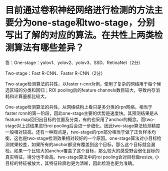 # 目前通过卷积神经网络进行检测的方法主要分为one-stage和two-stage，分别写出了解的对应的算法。在共性上两类检测算法有哪些差异？

答：One-stage：yolov1、yolov2、yolov3、SSD、RetinaNet（2分）

Two-stage：Fast R-CNN、Faster R-CNN（2分）

Two-stage检测算法的共性，以faster r-cnn为例，使用了复杂的网络用于每个候选区域的分类和回归；ROI pooling后的feature channels数目较大，导致内存消耗和计算量都比较大。

One-stage检测算法的共性，从网络结构上看只是多分类的rpn网络，相当于faster rcnn的第一阶段，因此one-stage主要的优势是速度快。其预测结果是从feature map回归出目标的位置及分类，有的也采用了anchor的概念。而two-stage对上述结果进行roi pooling后会进一步细化，因此two-stage算法检测精度一般相对较高。还有一种观点是，two-stage的rpn部分相当于做了正负样本均衡，这也是two-stage检测效果相对较好的一个原因。one-stage算法对小目标检测效果较差，如果所有的anchor都没有覆盖到这个目标，那么这个目标就会漏检。如果一个比较大的anchor覆盖了这个目标，那么较大的感受野会弱化目标的真实特征，得分也不会高。two-stage算法中的roi pooling会对目标做resize, 小目标的特征被放大，其特征轮廓也更为清晰，因此检测也更为准确。

# 